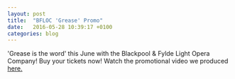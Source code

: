 ```yaml
---
layout: post
title:  "BFLOC 'Grease' Promo"
date:   2016-05-28 10:39:17 +0100
categories: blog
---
```


'Grease is the word' this June with the Blackpool & Fylde Light Opera Company! Buy your tickets now! Watch the promotional video we produced <a href="https://www.youtube.com/watch?v=T08rJf6Z_to"> here. </a>
